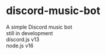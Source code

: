 # discord-music-bot
A simple Discord music bot  
still in development  
discord.js v13  
node.js v16  
